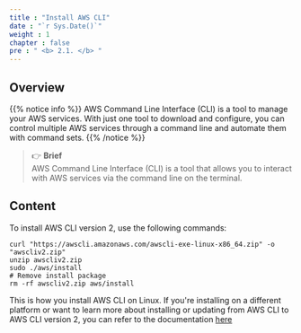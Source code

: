 ```yaml
---
title : "Install AWS CLI"
date : "`r Sys.Date()`"
weight : 1
chapter : false
pre : " <b> 2.1. </b> "
---
```


## Overview

{{% notice info %}}
AWS Command Line Interface (CLI) is a tool to manage your AWS services. With just one tool to download and configure, you can control multiple AWS services through a command line and automate them with command sets.
{{% /notice %}}

> 👉 **Brief**    
AWS Command Line Interface (CLI) is a tool that allows you to interact with AWS services via the command line on the terminal.

## Content

To install AWS CLI version 2, use the following commands:

```shell
curl "https://awscli.amazonaws.com/awscli-exe-linux-x86_64.zip" -o "awscliv2.zip"
unzip awscliv2.zip
sudo ./aws/install
# Remove install package
rm -rf awscliv2.zip aws/install
```

This is how you install AWS CLI on Linux. If you're installing on a different platform or want to learn more about installing or updating from AWS CLI to AWS CLI version 2, you can refer to the documentation [here](https://docs.aws.amazon.com/cli/latest/userguide/getting-started-install.html)